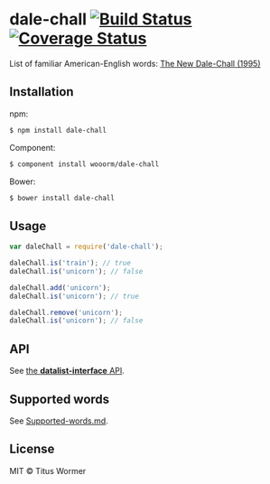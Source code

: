 # dale-chall [![Build Status](https://travis-ci.org/wooorm/dale-chall.svg?branch=master)](https://travis-ci.org/wooorm/dale-chall) [![Coverage Status](https://img.shields.io/coveralls/wooorm/dale-chall.svg)](https://coveralls.io/r/wooorm/dale-chall?branch=master)

List of familiar American-English words: [The New Dale-Chall (1995)](http://en.wikipedia.org/wiki/Dale–Chall_readability_formula)

## Installation

npm:
```sh
$ npm install dale-chall
```

Component:
```sh
$ component install wooorm/dale-chall
```

Bower:
```sh
$ bower install dale-chall
```

## Usage

```js
var daleChall = require('dale-chall');

daleChall.is('train'); // true
daleChall.is('unicorn'); // false

daleChall.add('unicorn');
daleChall.is('unicorn'); // true

daleChall.remove('unicorn');
daleChall.is('unicorn'); // false
```

## API

See [the **datalist-interface** API](https://github.com/wooorm/datalist-interface#datalistinterfaceisword).

## Supported words

See [Supported-words.md](Supported-words.md).

## License

MIT © Titus Wormer
